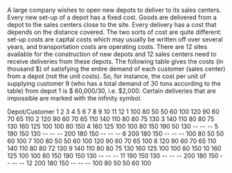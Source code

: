 A large company wishes to open new depots to deliver to its sales centers. Every new set-up of a depot has
a fixed cost. Goods are delivered from a depot to the sales centers close to the site. Every delivery has a cost
that depends on the distance covered. The two sorts of cost are quite different: set-up costs are capital costs
which may usually be written off over several years, and transportation costs are operating costs.
There are 12 sites available for the construction of new depots and 12 sales centers need to receive
deliveries from these depots. The following table gives the costs (in thousand $) of satisfying the entire
demand of each customer (sales center) from a depot (not the unit costs). So, for instance, the cost per
unit of supplying customer 9 (who has a total demand of 30 tons according to the table) from depot 1 is $
60,000/30, i.e. $2,000. Certain deliveries that are impossible are marked with the infinity symbol.

Depot/Customer  1   2   3   4   5   6   7   8   9   10  11  12
1               100 80  50  50  60  100 120 90  60  70  65  110
2               120 90  60  70  65  110 140 110 80  80  75  130
3               140 110 80  80  75  130 160 125 100 100 80  150
4               160 125 100 100 80  150 190 50  130 --  --  --
5               190 150 130 --  --  --  200 180 150 --  --  --
6               200 180 150 --  --  --   100 80 50  50  60  100
7               100 80  50  50  60  100 120 90  60  70  65  100
8               120 90  60  70  65  110 140 110 80  80  72  130
9               140 110 80  80  75  130 160 125 100 100 80  150
10              160 125 100 100 80  150 190 150 130 --  --  -- 
11              190 150 130 --  --  --  200 180 150 --  --  -- 
12              200 180 150 --  --  --  100 80  50  50  60  100
